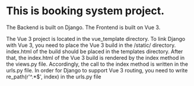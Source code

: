 # This is booking system project.

The Backend is built on Django.
The Frontend is built on Vue 3.

The Vue 3 project is located in the vue_template directory.
To link Django with Vue 3, you need to place the Vue 3 build in the /static/ directory. 
index.html of the build should be placed in the templates directory. 
After that, the index.html of the Vue 3 build is rendered by the index method in the views.py file. 
Accordingly, the call to the index method is written in the urls.py file. 
In order for Django to support Vue 3 routing, you need to write re_path(r'^.*$', index) in the urls.py file

